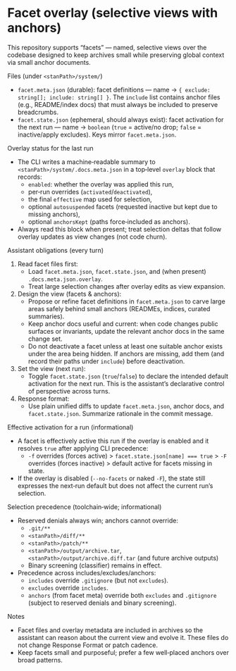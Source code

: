# Facet overlay (selective views with anchors)

This repository supports “facets” — named, selective views over the codebase designed to keep archives small while preserving global context via small anchor documents.

Files (under `<stanPath>/system/`)
- `facet.meta.json` (durable): facet definitions — name → `{ exclude: string[]; include: string[] }`. The `include` list contains anchor files (e.g., README/index docs) that must always be included to preserve breadcrumbs.
- `facet.state.json` (ephemeral, should always exist): facet activation for the next run — name → `boolean` (`true` = active/no drop; `false` = inactive/apply excludes). Keys mirror `facet.meta.json`.

Overlay status for the last run
- The CLI writes a machine‑readable summary to `<stanPath>/system/.docs.meta.json` in a top‑level `overlay` block that records:
  - `enabled`: whether the overlay was applied this run,
  - per‑run overrides (`activated`/`deactivated`),
  - the final `effective` map used for selection,
  - optional `autosuspended` facets (requested inactive but kept due to missing anchors),
  - optional `anchorsKept` (paths force‑included as anchors).
- Always read this block when present; treat selection deltas that follow overlay updates as view changes (not code churn).

Assistant obligations (every turn)
1) Read facet files first:
   - Load `facet.meta.json`, `facet.state.json`, and (when present) `.docs.meta.json.overlay`.
   - Treat large selection changes after overlay edits as view expansion.
2) Design the view (facets & anchors):
   - Propose or refine facet definitions in `facet.meta.json` to carve large areas safely behind small anchors (READMEs, indices, curated summaries).
   - Keep anchor docs useful and current: when code changes public surfaces or invariants, update the relevant anchor docs in the same change set.
   - Do not deactivate a facet unless at least one suitable anchor exists under the area being hidden. If anchors are missing, add them (and record their paths under `include`) before deactivation.
3) Set the view (next run):
   - Toggle `facet.state.json` (`true`/`false`) to declare the intended default activation for the next run. This is the assistant’s declarative control of perspective across turns.
4) Response format:
   - Use plain unified diffs to update `facet.meta.json`, anchor docs, and `facet.state.json`. Summarize rationale in the commit message.

Effective activation for a run (informational)
- A facet is effectively active this run if the overlay is enabled and it resolves `true` after applying CLI precedence:
  - `-f` overrides (forces active) > `facet.state.json[name] === true` > `-F` overrides (forces inactive) > default active for facets missing in state.
- If the overlay is disabled (`--no-facets` or naked `-F`), the state still expresses the next‑run default but does not affect the current run’s selection.

Selection precedence (toolchain‑wide; informational)
- Reserved denials always win; anchors cannot override:
  - `.git/**`
  - `<stanPath>/diff/**`
  - `<stanPath>/patch/**`
  - `<stanPath>/output/archive.tar`, `<stanPath>/output/archive.diff.tar` (and future archive outputs)
  - Binary screening (classifier) remains in effect.
- Precedence across includes/excludes/anchors:
  - `includes` override `.gitignore` (but not `excludes`).
  - `excludes` override `includes`.
  - `anchors` (from facet meta) override both `excludes` and `.gitignore` (subject to reserved denials and binary screening).

Notes
- Facet files and overlay metadata are included in archives so the assistant can reason about the current view and evolve it. These files do not change Response Format or patch cadence.
- Keep facets small and purposeful; prefer a few well‑placed anchors over broad patterns.
